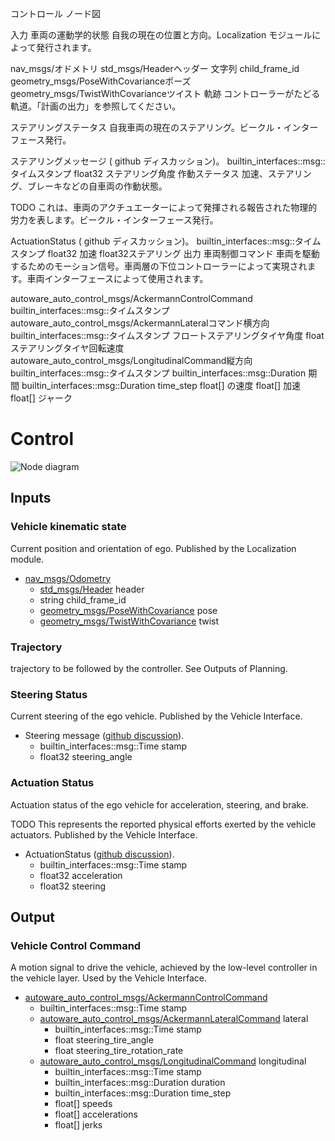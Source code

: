 コントロール
ノード図

入力
車両の運動学的状態
自我の現在の位置と方向。Localization モジュールによって発行されます。

nav_msgs/オドメトリ
std_msgs/Headerヘッダー
文字列 child_frame_id
geometry_msgs/PoseWithCovarianceポーズ
geometry_msgs/TwistWithCovarianceツイスト
軌跡
コントローラーがたどる軌道。「計画の出力」を参照してください。

ステアリングステータス
自我車両の現在のステアリング。ビークル・インターフェース発行。

ステアリングメッセージ ( github ディスカッション)。
builtin_interfaces::msg::タイムスタンプ
float32 ステアリング角度
作動ステータス
加速、ステアリング、ブレーキなどの自車両の作動状態。

TODO これは、車両のアクチュエーターによって発揮される報告された物理的労力を表します。ビークル・インターフェース発行。

ActuationStatus ( github ディスカッション)。
builtin_interfaces::msg::タイムスタンプ
float32 加速
float32ステアリング
出力
車両制御コマンド
車両を駆動するためのモーション信号。車両層の下位コントローラーによって実現されます。車両インターフェースによって使用されます。

autoware_auto_control_msgs/AckermannControlCommand
builtin_interfaces::msg::タイムスタンプ
autoware_auto_control_msgs/AckermannLateralコマンド横方向
builtin_interfaces::msg::タイムスタンプ
フロートステアリングタイヤ角度
float ステアリングタイヤ回転速度
autoware_auto_control_msgs/LongitudinalCommand縦方向
builtin_interfaces::msg::タイムスタンプ
builtin_interfaces::msg::Duration 期間
builtin_interfaces::msg::Duration time_step
float[] の速度
float[] 加速
float[] ジャーク
# Control

![Node diagram](images/Control-Bus-ODD-Architecture.drawio.svg)

## Inputs

### Vehicle kinematic state

Current position and orientation of ego. Published by the Localization module.

- [nav_msgs/Odometry](https://docs.ros.org/en/noetic/api/nav_msgs/html/msg/Odometry.html)
  - [std_msgs/Header](https://docs.ros.org/en/noetic/api/std_msgs/html/msg/Header.html) header
  - string child_frame_id
  - [geometry_msgs/PoseWithCovariance](https://docs.ros.org/en/noetic/api/geometry_msgs/html/msg/PoseWithCovariance.html) pose
  - [geometry_msgs/TwistWithCovariance](https://docs.ros.org/en/noetic/api/geometry_msgs/html/msg/TwistWithCovariance.html) twist

### Trajectory

trajectory to be followed by the controller. See Outputs of Planning.

### Steering Status

Current steering of the ego vehicle. Published by the Vehicle Interface.

- Steering message ([github discussion](https://github.com/autowarefoundation/autoware/discussions/2462)).
  - builtin_interfaces::msg::Time stamp
  - float32 steering_angle

### Actuation Status

Actuation status of the ego vehicle for acceleration, steering, and brake.

TODO This represents the reported physical efforts exerted by the vehicle actuators. Published by the Vehicle Interface.

- ActuationStatus ([github discussion](https://github.com/autowarefoundation/autoware/discussions/2462)).
  - builtin_interfaces::msg::Time stamp
  - float32 acceleration
  - float32 steering

## Output

### Vehicle Control Command

A motion signal to drive the vehicle, achieved by the low-level controller in the vehicle layer. Used by the Vehicle Interface.

- [autoware_auto_control_msgs/AckermannControlCommand](https://gitlab.com/autowarefoundation/autoware.auto/autoware_auto_msgs/-/blob/master/autoware_auto_control_msgs/msg/AckermannControlCommand.idl)
  - builtin_interfaces::msg::Time stamp
  - [autoware_auto_control_msgs/AckermannLateralCommand](https://gitlab.com/autowarefoundation/autoware.auto/autoware_auto_msgs/-/blob/master/autoware_auto_control_msgs/msg/AckermannLateralCommand.idl) lateral
    - builtin_interfaces::msg::Time stamp
    - float steering_tire_angle
    - float steering_tire_rotation_rate
  - [autoware_auto_control_msgs/LongitudinalCommand](https://gitlab.com/autowarefoundation/autoware.auto/autoware_auto_msgs/-/blob/master/autoware_auto_control_msgs/msg/LongitudinalCommand.idl) longitudinal
    - builtin_interfaces::msg::Time stamp
    - builtin_interfaces::msg::Duration duration
    - builtin_interfaces::msg::Duration time_step
    - float[] speeds
    - float[] accelerations
    - float[] jerks
